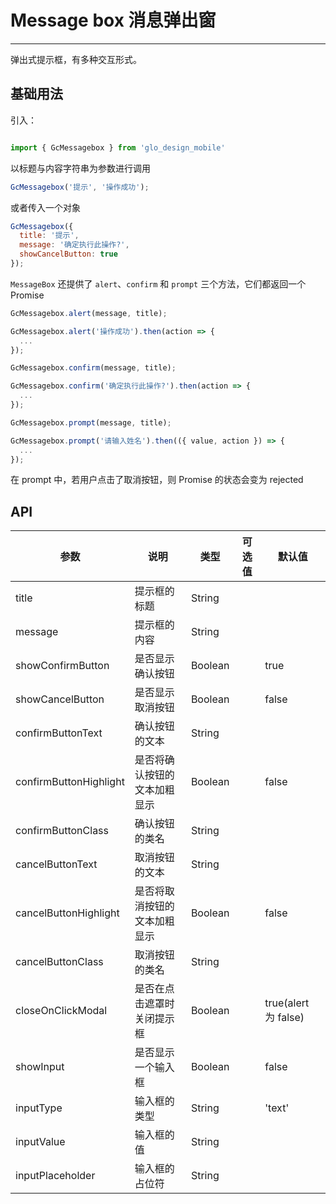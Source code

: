 # Message box 消息弹出窗
<!-- {.md} -->
---
<!-- {.md} -->
弹出式提示框，有多种交互形式。

## 基础用法
<!-- {.md} -->

引入：<!-- {.md} -->
```js

import { GcMessagebox } from 'glo_design_mobile'

```
<!-- {.md} -->
 以标题与内容字符串为参数进行调用
```javascript
GcMessagebox('提示', '操作成功');
```
或者传入一个对象
```javascript
GcMessagebox({
  title: '提示',
  message: '确定执行此操作?',
  showCancelButton: true
});
```
`MessageBox` 还提供了 `alert`、`confirm` 和 `prompt` 三个方法，它们都返回一个 Promise
```js
GcMessagebox.alert(message, title);
```
```js
GcMessagebox.alert('操作成功').then(action => {
  ...
});
```
```js
GcMessagebox.confirm(message, title);
```
```js
GcMessagebox.confirm('确定执行此操作?').then(action => {
  ...
});
```
```js
GcMessagebox.prompt(message, title);
```
```js
GcMessagebox.prompt('请输入姓名').then(({ value, action }) => {
  ...
});
```
在 prompt 中，若用户点击了取消按钮，则 Promise 的状态会变为 rejected

## API
<!-- {.md} -->
| 参数      | 说明    | 类型      | 可选值       | 默认值   |
|---------- |-------- |---------- |-------------  |-------- |
| title     | 提示框的标题  | String  |       |         |
| message    | 提示框的内容  | String  |      |         |
| showConfirmButton    | 是否显示确认按钮  | Boolean  |        | true |
| showCancelButton    | 是否显示取消按钮 | Boolean  |          | false |
| confirmButtonText     | 确认按钮的文本  | String  |       |         |
| confirmButtonHighlight    | 是否将确认按钮的文本加粗显示  | Boolean  |      |false     |
| confirmButtonClass    | 确认按钮的类名  | String  |        |       |
| cancelButtonText    | 取消按钮的文本 | String  |          |       |
| cancelButtonHighlight     | 是否将取消按钮的文本加粗显示  | Boolean  |       |false    |
| cancelButtonClass    | 取消按钮的类名  | String  |      |         |
| closeOnClickModal    | 是否在点击遮罩时关闭提示框  | Boolean  |        | true(alert 为 false) |
| showInput    | 是否显示一个输入框 | Boolean  |          | false |
| inputType     | 输入框的类型  | String  |       |'text'     |
| inputValue    | 输入框的值  | String  |      |         |
| inputPlaceholder    | 输入框的占位符  | String  |        |      |
